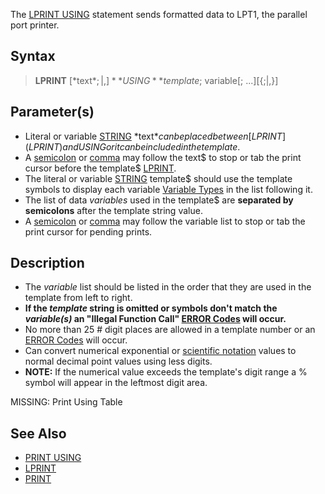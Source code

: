 The [LPRINT USING](LPRINT-USING) statement sends formatted data to LPT1, the parallel port printer.

## Syntax

>  **LPRINT** [*text$*{;|,}] **USING** template$; variable[; ...][{;|,}]

## Parameter(s)

* Literal or variable [STRING](STRING) *text$* can be placed between [LPRINT](LPRINT) and USING or it can be included in the template$.
* A [semicolon](semicolon) or [comma](comma) may follow the text$ to stop or tab the print cursor before the template$ [LPRINT](LPRINT).
* The literal or variable [STRING](STRING) template$ should use the template symbols to display each variable [Variable Types](Variable-Types) in the list following it.
* The list of data *variables* used in the template$ are **separated by semicolons** after the template string value. 
* A [semicolon](semicolon) or [comma](comma) may follow the variable list to stop or tab the print cursor for pending prints.

## Description

* The *variable* list should be listed in the order that they are used in the template from left to right.
* **If the *template* string is omitted or symbols don't match the *variable(s)* an "Illegal Function Call" [ERROR Codes](ERROR-Codes) will occur.**
* No more than 25 # digit places are allowed in a template number or an [ERROR Codes](ERROR-Codes) will occur.
* Can convert numerical exponential or [scientific notation](scientific-notation) values to normal decimal point values using less digits.
* **NOTE:** If the numerical value exceeds the template's digit range a % symbol will appear in the leftmost digit area.

MISSING: Print Using Table

## See Also

* [PRINT USING](PRINT-USING)
* [LPRINT](LPRINT)
* [PRINT](PRINT)
